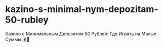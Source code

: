 # kazino-s-minimal-nym-depozitam-50-rubley
Казино с Минимальным Депозитом 50 Рублей: Где Играть на Малые Суммы 💰🎰
